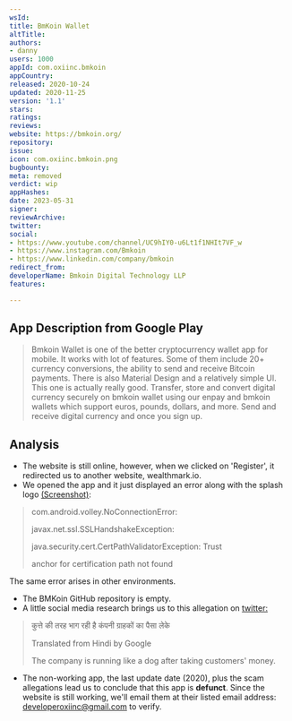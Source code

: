 ```yaml
---
wsId: 
title: BmKoin Wallet
altTitle: 
authors:
- danny
users: 1000
appId: com.oxiinc.bmkoin
appCountry: 
released: 2020-10-24
updated: 2020-11-25
version: '1.1'
stars: 
ratings: 
reviews: 
website: https://bmkoin.org/
repository: 
issue: 
icon: com.oxiinc.bmkoin.png
bugbounty: 
meta: removed
verdict: wip
appHashes: 
date: 2023-05-31
signer: 
reviewArchive: 
twitter: 
social:
- https://www.youtube.com/channel/UC9hIY0-u6Lt1f1NHIt7VF_w
- https://www.instagram.com/Bmkoin
- https://www.linkedin.com/company/bmkoin
redirect_from: 
developerName: Bmkoin Digital Technology LLP
features: 

---
```


## App Description from Google Play 
>
> Bmkoin Wallet is one of the better cryptocurrency wallet app for mobile. It works with lot of features. Some of them include 20+ currency conversions, the ability to send and receive Bitcoin payments. There is also Material Design and a relatively simple UI. This one is actually really good. Transfer, store and convert digital currency securely on bmkoin wallet using our enpay and bmkoin wallets which support euros, pounds, dollars, and more. Send and receive digital currency and once you sign up.

## Analysis 

- The website is still online, however, when we clicked on 'Register', it redirected us to another website, wealthmark.io. 
- We opened the app and it just displayed an error along with the splash logo [(Screenshot)](https://twitter.com/BitcoinWalletz/status/1663818201635999744): 

> com.android.volley.NoConnectionError:
>
> javax.net.ssl.SSLHandshakeException:
>
> java.security.cert.CertPathValidatorException: Trust 
>
> anchor for certification path not found  

The same error arises in other environments.

- The BMKoin GitHub repository is empty.
- A little social media research brings us to this allegation on [twitter:](https://twitter.com/hkmaurya1986/status/1357733236122603521)

> कुत्ते की तरह भाग रही है कंपनी ग्राहकों का पैसा लेके
>
> Translated from Hindi by Google 
>
> The company is running like a dog after taking customers' money.

- The non-working app, the last update date (2020), plus the scam allegations lead us to conclude that this app is **defunct**. Since the website is still working, we'll email them at their listed email address: developeroxiinc@gmail.com to verify. 